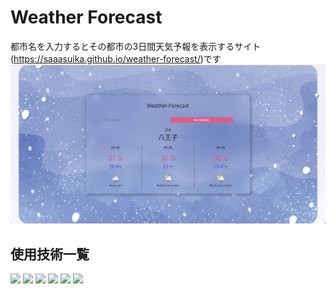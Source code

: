 # Weather Forecast
都市名を入力するとその都市の3日間天気予報を表示するサイト(<a href="https://saaasuika.github.io/weather-forecast/">https://saaasuika.github.io/weather-forecast/</a>)です
![](./screenshot.png)

## 使用技術一覧
<p style="display: inline">
<img src="https://img.shields.io/badge/-Node.js-ccf5c6.svg?logo=Node.js&style=for-the-badge">
<img src="https://img.shields.io/badge/-React-508d91.svg?logo=React&style=for-the-badge">
<img src="https://img.shields.io/badge/-typescript-a1e8ed.svg?logo=typescript&style=for-the-badge">
<img src="https://img.shields.io/badge/-javascript-f3f5c6.svg?logo=javascript&style=for-the-badge">
<img src="https://img.shields.io/badge/-HTML-dbdbdb.svg?logo=html&style=for-the-badge">
<img src="https://img.shields.io/badge/-CSS-dbdbdb.svg?logo=CSS&style=for-the-badge">
